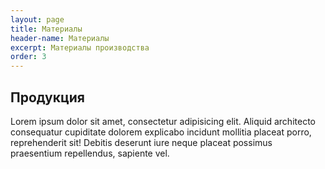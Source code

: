 ```yaml
---
layout: page
title: Материалы
header-name: Материалы
excerpt: Материалы производства
order: 3
---
```


## Продукция
<p>Lorem ipsum dolor sit amet, consectetur adipisicing elit. Aliquid architecto consequatur cupiditate dolorem explicabo incidunt mollitia placeat porro, reprehenderit sit! Debitis deserunt iure neque placeat possimus praesentium repellendus, sapiente vel.</p>